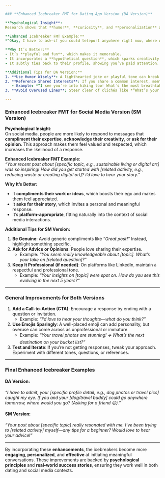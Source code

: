 ```yaml
---

### **Enhanced Icebreaker FMT for Dating App Version (DA Version)**

**Psychological Insight**:  
Research shows that **humor**, **curiosity**, and **personalization** are key factors in successful dating app interactions. Men who use **playful yet thoughtful openers** are more likely to receive responses. Additionally, referencing **shared interests** or **unique profile details** increases engagement.

**Enhanced Icebreaker FMT Example:**  
*“Okay, I have to ask—if you could teleport anywhere right now, where would you go? (And yes, this is my sneaky way of finding out if you’re into [specific interest from their profile, e.g., travel, adventure, or food]).”*

**Why It’s Better:**  
- It’s **playful and fun**, which makes it memorable.  
- It incorporates a **hypothetical question**, which sparks creativity and engagement.  
- It subtly ties back to their profile, showing you’ve paid attention.  

**Additional Tips for DA Version:**  
1. **Use Humor Wisely**: A lighthearted joke or playful tone can break the ice, but avoid overdoing it.  
2. **Reference Shared Interests**: If you share a common interest, mention it to create an instant connection.  
   - Example: *“I see you’re into hiking too! What’s the most breathtaking trail you’ve ever done?”*  
3. **Avoid Overused Lines**: Steer clear of clichés like *“What’s your favorite color?”* or *“Do you come here often?”*  

---
```


### **Enhanced Icebreaker FMT for Social Media Version (SM Version)**

**Psychological Insight**:  
On social media, people are more likely to respond to messages that **compliment their expertise**, **acknowledge their creativity**, or **ask for their opinion**. This approach makes them feel valued and respected, which increases the likelihood of a response.

**Enhanced Icebreaker FMT Example:**  
*“Your recent post about [specific topic, e.g., sustainable living or digital art] was so inspiring! How did you get started with [related activity, e.g., reducing waste or creating digital art]? I’d love to hear your story.”*

**Why It’s Better:**  
- It **compliments their work or ideas**, which boosts their ego and makes them feel appreciated.  
- It **asks for their story**, which invites a personal and meaningful response.  
- It’s **platform-appropriate**, fitting naturally into the context of social media interactions.  

**Additional Tips for SM Version:**  
1. **Be Genuine**: Avoid generic compliments like *“Great post!”* Instead, highlight something specific.  
2. **Ask for Advice or Opinions**: People love sharing their expertise.  
   - Example: *“You seem really knowledgeable about [topic]. What’s your take on [related question]?”*  
3. **Keep It Professional (if needed)**: On platforms like LinkedIn, maintain a respectful and professional tone.  
   - Example: *“Your insights on [topic] were spot on. How do you see this evolving in the next 5 years?”*  

---

### **General Improvements for Both Versions**  
1. **Add a Call-to-Action (CTA)**: Encourage a response by ending with a question or invitation.  
   - Example: *“I’d love to hear your thoughts—what do you think?”*  
2. **Use Emojis Sparingly**: A well-placed emoji can add personality, but overuse can come across as unprofessional or immature.  
   - Example: *“Your travel photos are stunning! ✈️ What’s the next destination on your bucket list?”*  
3. **Test and Iterate**: If you’re not getting responses, tweak your approach. Experiment with different tones, questions, or references.  

---

### **Final Enhanced Icebreaker Examples**

#### **DA Version**:  
*“I have to admit, your [specific profile detail, e.g., dog photos or travel pics] caught my eye. If you and your [dog/travel buddy] could go anywhere tomorrow, where would you go? (Asking for a friend 😉).”*

#### **SM Version**:  
*“Your post about [specific topic] really resonated with me. I’ve been trying to [related activity] myself—any tips for a beginner? Would love to hear your advice!”*

---

By incorporating these **enhancements**, the icebreakers become more **engaging**, **personalized**, and **effective** at initiating meaningful conversations. These improvements are backed by **psychological principles** and **real-world success stories**, ensuring they work well in both dating and social media contexts.